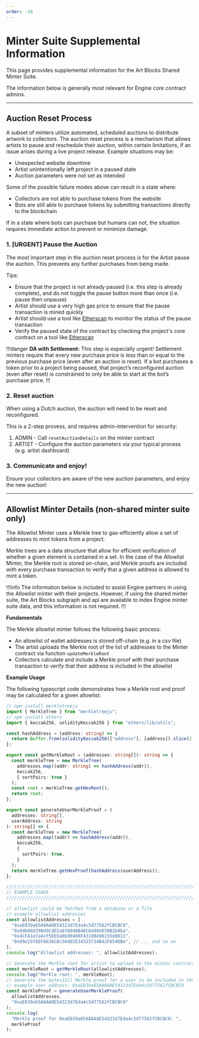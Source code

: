 ```yaml
---
order: -10
---
```


# Minter Suite Supplemental Information

This page provides supplemental information for the Art Blocks Shared Minter Suite.

The information below is generally most relevant for Engine core contract admins.

---

## Auction Reset Process

A subset of minters utilize automated, scheduled auctions to distribute artwork to collectors. The auction reset process is a mechanism that allows artists to pause and reschedule their auction, within certain limitations, if an issue arises during a live project release. Example situations may be:

- Unexpected website downtime
- Artist unintentionally left project in a paused state
- Auction parameters were not set as intended

Some of the possible failure modes above can result in a state where:

- Collectors are not able to purchase tokens from the website
- Bots are still able to purchase tokens by submitting transactions directly to the blockchain

If in a state where bots can purchase but humans can not, the situation requires immediate action to prevent or minimize damage.

### 1. [URGENT] Pause the Auction

The most important step in the auction reset process is for the Artist pause the auction. This prevents any further purchases from being made.

Tips:

- Ensure that the project is not already paused (i.e. this step is already complete), and do not toggle the pause button more than once (i.e. pause then unpause)
- Artist should use a very high gas price to ensure that the pause transaction is mined quickly
- Artist should use a tool like [Etherscan](https://etherscan.io/) to monitor the status of the pause transaction
- Verify the paused state of the contract by checking the project's core contract on a tool like [Etherscan](https://etherscan.io/)

!!!danger
**DA with Settlement:** This step is especially urgent! Settlement minters require that every new purchase price is less than or equal to the previous purchase price (even after an auction is reset). If a bot purchases a token prior to a project being paused, that project’s reconfigured auction (even after reset) is constrained to only be able to start at the bot’s purchase price.
!!!

### 2. Reset auction

When using a Dutch auction, the auction will need to be reset and reconfigured.

This is a 2-step provess, and requires admin-intervention for security:

1. ADMIN - Call `resetAuctionDetails` on the minter contract
2. ARTIST - Configure the auction parameters via your typical process (e.g. artist dashboard)

### 3. Communicate and enjoy!

Ensure your collectors are aware of the new auction parameters, and enjoy the new auction!

---

## Allowlist Minter Details (non-shared minter suite only)

The Allowlist Minter uses a Merkle tree to gas-efficiently allow a set of addresses to mint tokens from a project.

Merkle trees are a data structure that allow for efficient verification of whether a given element is contained in a set. In the case of the Allowlist Minter, the Merkle root is stored on-chain, and Merkle proofs are included with every purchase transaction to verify that a given address is allowed to mint a token.

!!!info
The information below is included to assist Engine partners in using the Allowlist minter with their projects. However, if using the shared minter suite, the Art Blocks subgraph and api are available to index Engine minter suite data, and this information is not required.
!!!

**Fundamentals**

The Merkle allowlist minter follows the following basic process:

- An allowlist of wallet addresses is stored off-chain (e.g. in a csv file)
- The artist uploads the Merkle root of the list of addresses to the Minter contract via function `updateMerkleRoot`
- Collectors calculate and include a Merkle proof with their purchase transaction to verify that their address is included in the allowlist

**Example Usage**

The following typescript code demonstrates how a Merkle root and proof may be calculated for a given allowlist:

```typescript
// npm install merkletreejs
import { MerkleTree } from "merkletreejs";
// npm install ethers
import { keccak256, solidityKeccak256 } from "ethers/lib/utils";

const hashAddress = (address: string) => {
  return Buffer.from(solidityKeccak256(["address"], [address]).slice(2), "hex");
};

export const getMerkleRoot = (addresses: string[]): string => {
  const merkleTree = new MerkleTree(
    addresses.map((addr: string) => hashAddress(addr)),
    keccak256,
    { sortPairs: true }
  );
  const root = merkleTree.getHexRoot();
  return root;
};

export const generateUserMerkleProof = (
  addresses: string[],
  userAddress: string
): string[] => {
  const merkleTree = new MerkleTree(
    addresses.map((addr) => hashAddress(addr)),
    keccak256,
    {
      sortPairs: true,
    }
  );
  return merkleTree.getHexProof(hashAddress(userAddress));
};

///////////////////////////////////////////////////////////////////////////////
// EXAMPLE USAGE
///////////////////////////////////////////////////////////////////////////////

// allowlist could be fetched from a database or a file
// example allowlist addresses
const allowlistAddresses = [
  "0xaE839a65A8AA0E54323d7Eda4c5d77562fCBCBC0",
  "0x9d688d290d9CdD2a8f8040B48C6d40d039B2b8ba",
  "0x4CFA1e7a4cF5Eb5a0Dd0460F431d8e96155d8611",
  "0x09e2978EF8638CBc564D2E34325734B42F654DBe", // ... and so on
];
console.log("Allowlist addresses: ", allowlistAddresses);

// Generate the Merkle root for artist to upload to the minter contract
const merkleRoot = getMerkleRoot(allowlistAddresses);
console.log("Merkle root: ", merkleRoot);
// Generate the bytes32[] Merkle proof for a user to be included in the purchase transaction
// example user address: 0xaE839a65A8AA0E54323d7Eda4c5d77562fCBCBC0
const merkleProof = generateUserMerkleProof(
  allowlistAddresses,
  "0xaE839a65A8AA0E54323d7Eda4c5d77562fCBCBC0"
);
console.log(
  "Merkle proof for 0xaE839a65A8AA0E54323d7Eda4c5d77562fCBCBC0: ",
  merkleProof
);
```
